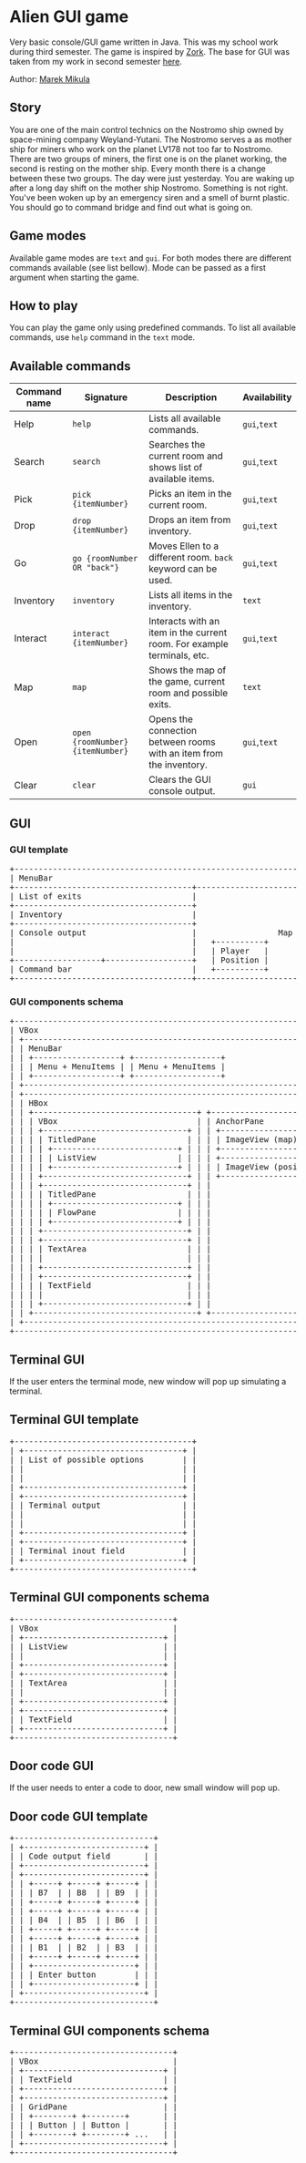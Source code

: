 # Alien GUI game

Very basic console/GUI game written in Java. This was my school work during third semester. The game is inspired
by [Zork](https://en.wikipedia.org/wiki/Zork). The base for GUI was taken from my work in second semester [here](https://github.com/marek-mikula/alien-console-adventure).

Author: [Marek Mikula](https://github.com/marek-mikula)

## Story

You are one of the main control technics on the Nostromo ship owned by space-mining company Weyland-Yutani. The Nostromo
serves a as mother ship for miners who work on the planet LV178 not too far to Nostromo. There are two groups of miners,
the first one is on the planet working, the second is resting on the mother ship. Every month there is a change between
these two groups. The day were just yesterday. You are waking up after a long day shift on the mother ship Nostromo.
Something is not right. You've been woken up by an emergency siren and a smell of burnt plastic. You should go to
command bridge and find out what is going on.

## Game modes

Available game modes are `text` and `gui`. For both modes there are different commands available (see list bellow). Mode can be
passed as a first argument when starting the game.

## How to play

You can play the game only using predefined commands. To list all available commands, use `help` command in the `text`
mode.

## Available commands

| Command name | Signature | Description | Availability
|---|---|---|---|
| Help | ```help``` | Lists all available commands. | `gui`,`text` |
| Search | ```search``` | Searches the current room and shows list of available items. | `gui`,`text` |
| Pick | ```pick {itemNumber}``` | Picks an item in the current room. | `gui`,`text` |
| Drop | ```drop {itemNumber}``` | Drops an item from inventory. | `gui`,`text` |
| Go | ```go {roomNumber OR "back"}``` | Moves Ellen to a different room. ```back``` keyword can be used. | `gui`,`text` |
| Inventory | ```inventory``` | Lists all items in the inventory. | `text` |
| Interact | ```interact {itemNumber}``` | Interacts with an item in the current room. For example terminals, etc. | `gui`,`text` |
| Map | ```map``` | Shows the map of the game, current room and possible exits. | `text` |
| Open | ```open {roomNumber} {itemNumber}``` | Opens the connection between rooms with an item from the inventory. | `gui`,`text` |
| Clear | ```clear``` | Clears the GUI console output. | `gui` |

## GUI

### GUI template

<pre>
+---------------------------------------------------------------------------+
| MenuBar                                                                   |
+-------------------------------------+-------------------------------------+
| List of exits                       |                                     |
+-------------------------------------+                                     |
| Inventory                           |                                     |
+-------------------------------------+                                     |
| Console output                      |                 Map                 |
|                                     |   +----------+                      |
|                                     |   | Player   |                      |
+------------------+------------------+   | Position |                      |
| Command bar                         |   +----------+                      |
+-------------------------------------+-------------------------------------+
</pre>

### GUI components schema

<pre>
+-------------------------------------------------------------------------------+
| VBox                                                                          |
| +---------------------------------------------------------------------------+ |
| | MenuBar                                                                   | |
| | +------------------+ +------------------+                                 | |
| | | Menu + MenuItems | | Menu + MenuItems |                                 | |
| | +------------------+ +------------------+                                 | |
| +---------------------------------------------------------------------------+ |
| +---------------------------------------------------------------------------+ |
| | HBox                                                                      | |
| | +----------------------------------+ +----------------------------------+ | |
| | | VBox                             | | AnchorPane                       | | |
| | | +------------------------------+ | | +-----------------+              | | |
| | | | TitledPane                   | | | | ImageView (map) |              | | |
| | | | +--------------------------+ | | | +-----------------+              | | |
| | | | | ListView                 | | | | +----------------------+         | | |
| | | | +--------------------------+ | | | | ImageView (position) |         | | |
| | | +------------------------------+ | | +----------------------+         | | |
| | | +------------------------------+ | |                                  | | |
| | | | TitledPane                   | | |                                  | | |
| | | | +--------------------------+ | | |                                  | | |
| | | | | FlowPane                 | | | |                                  | | |
| | | | +--------------------------+ | | |                                  | | |
| | | +------------------------------+ | |                                  | | |
| | | +------------------------------+ | |                                  | | |
| | | | TextArea                     | | |                                  | | |
| | | |                              | | |                                  | | |
| | | +------------------------------+ | |                                  | | |
| | | +------------------------------+ | |                                  | | |
| | | | TextField                    | | |                                  | | |
| | | |                              | | |                                  | | |
| | | +------------------------------+ | |                                  | | |
| | +----------------------------------+ +----------------------------------+ | |
| +---------------------------------------------------------------------------+ |
+-------------------------------------------------------------------------------+
</pre>

## Terminal GUI

If the user enters the terminal mode, new window will pop up simulating a terminal.

## Terminal GUI template

<pre>
+-------------------------------------+
| +---------------------------------+ |
| | List of possible options        | |
| |                                 | |
| |                                 | |
| +---------------------------------+ |
| +---------------------------------+ |
| | Terminal output                 | |
| |                                 | |
| |                                 | |
| +---------------------------------+ |
| +---------------------------------+ |
| | Terminal inout field            | |
| +---------------------------------+ |
+-------------------------------------+
</pre>

## Terminal GUI components schema

<pre>
+---------------------------------+
| VBox                            |
| +-----------------------------+ |
| | ListView                    | |
| |                             | |
| +-----------------------------+ |
| +-----------------------------+ |
| | TextArea                    | |
| |                             | |
| +-----------------------------+ |
| +-----------------------------+ |
| | TextField                   | |
| +-----------------------------+ |
+---------------------------------+
</pre>

## Door code GUI

If the user needs to enter a code to door, new small window will pop up.

## Door code GUI template

<pre>
+-----------------------------+
| +-------------------------+ |
| | Code output field       | |
| +-------------------------+ |
| +-------------------------+ |
| | +-----+ +-----+ +-----+ | |
| | | B7  | | B8  | | B9  | | |
| | +-----+ +-----+ +-----+ | |
| | +-----+ +-----+ +-----+ | |
| | | B4  | | B5  | | B6  | | |
| | +-----+ +-----+ +-----+ | |
| | +-----+ +-----+ +-----+ | |
| | | B1  | | B2  | | B3  | | |
| | +-----+ +-----+ +-----+ | |
| | +---------------------+ | |
| | | Enter button        | | |
| | +---------------------+ | |
| +-------------------------+ |
+-----------------------------+
</pre>

## Terminal GUI components schema

<pre>
+---------------------------------+
| VBox                            |
| +-----------------------------+ |
| | TextField                   | |
| +-----------------------------+ |
| +-----------------------------+ |
| | GridPane                    | |
| | +--------+ +--------+       | |
| | | Button | | Button |       | |
| | +--------+ +--------+ ...   | |
| +-----------------------------+ |
+---------------------------------+
</pre>